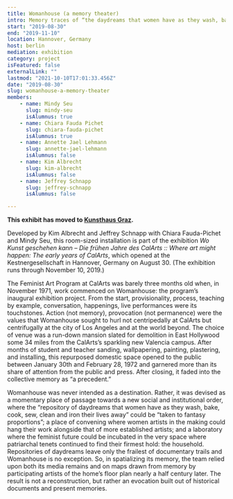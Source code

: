```yaml
---
title: Womanhouse (a memory theater)
intro: Memory traces of “the daydreams that women have as they wash, bake, cook, sew, clean and iron their lives away ... taken to fantasy proportions” (30/1/1970-28/2/1970)
start: "2019-08-30"
end: "2019-11-10"
location: Hannover, Germany
host: berlin
mediation: exhibition
category: project
isFeatured: false
externalLink: ""
lastmod: "2021-10-10T17:01:33.456Z"
date: "2019-08-30"
slug: womanhouse-a-memory-theater
members:
    - name: Mindy Seu
      slug: mindy-seu
      isAlumnus: true
    - name: Chiara Fauda Pichet
      slug: chiara-fauda-pichet
      isAlumnus: true
    - name: Annette Jael Lehmann
      slug: annette-jael-lehmann
      isAlumnus: false
    - name: Kim Albrecht
      slug: kim-albrecht
      isAlumnus: false
    - name: Jeffrey Schnapp
      slug: jeffrey-schnapp
      isAlumnus: false

---
```

**This exhibit has moved to [Kunsthaus Graz](../womanhouse_graz).**


Developed by Kim Albrecht and Jeffrey Schnapp with Chiara Fauda-Pichet and Mindy Seu, this room-sized installation is part of the exhibition *Wo Kunst geschehen kann – Die frühen Jahre des CalArts :: Where art might happen: The early years of CalArts*, which opened at the Kestnergesellschaft in Hannover, Germany on August 30. (The exhibition runs through November 10, 2019.)
 

The Feminist Art Program at CalArts was barely three months old when, in November 1971, work commenced on Womanhouse: the program’s inaugural exhibition project. From the start, provisionality, process, teaching by example, conversation, happenings, live performances were its touchstones. Action (not memory), provocation (not permanence) were the values that Womanhouse sought to hurl not centripedally at CalArts but centrifugally at the city of Los Angeles and at the world beyond. The choice of venue was a run-down mansion slated for demolition in East Hollywood some 34 miles from the CalArts’s sparkling new Valencia campus. After months of student and teacher sanding, wallpapering, painting, plastering, and installing, this repurposed domestic space opened to the public between January 30th and February 28, 1972 and garnered more than its share of attention from the public and press. After closing, it faded into the collective memory as “a precedent.”
 

Womanhouse was never intended as a destination. Rather, it was devised as a momentary place of passage towards a new social and institutional order, where the “repository of daydreams that women have as they wash, bake, cook, sew, clean and iron their lives away” could be “taken to fantasy proportions”; a place of convening where women artists in the making could hang their work alongside that of more established artists; and a laboratory where the feminist future could be incubated in the very space where patriarchal tenets continued to find their firmest hold: the household. Repositories of daydreams leave only the frailest of documentary trails and Womanhouse is no exception. So, in spatializing its memory, the team relied upon both its media remains and on maps drawn from memory by participating artists of the home’s floor plan nearly a half century later. The result is not a reconstruction, but rather an evocation built out of historical documents and present memories.